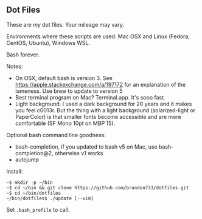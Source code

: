 ## Dot Files

These are _my_ dot files. Your mileage may vary.

Environments where these scripts are used: Mac OSX and Linux (Fedora, CentOS, Ubuntu),
Windows WSL.

Bash forever.

Notes:
* On OSX, default bash is version 3.  See <https://apple.stackexchange.com/a/197172> for
  an explanation of the lameness. Use brew to update to version 5
* Best terminal program on Mac? Terminal.app. It's sooo fast.
* Light background. I used a dark background for 20 years and it makes you feel c0013r.
  But the thing with a light background (solarized-light or PaperColor) is that smaller
  fonts become accessible and are more comfortable (SF Mono 10pt on MBP 15).

Optional bash command line goodness:

* bash-completion, if you updated to bash v5 on Mac, use bash-completion@2, otherwise v1 works
* autojump

Install:

```
~$ mkdir -p ~/bin
~$ cd ~/bin && git clone https://github.com/brandon733/dotfiles.git
~$ cd ~/bin/dotfiles
~/bin/dotfiles$ ./update [--vim]
```

Set `.bash_profile` to call.

